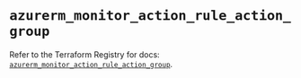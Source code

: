 # `azurerm_monitor_action_rule_action_group`

Refer to the Terraform Registry for docs: [`azurerm_monitor_action_rule_action_group`](https://registry.terraform.io/providers/hashicorp/azurerm/3.113.0/docs/resources/monitor_action_rule_action_group).
